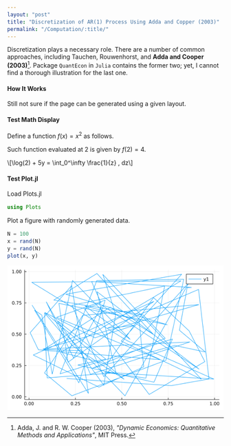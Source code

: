 ```yaml
---
layout: "post"
title: "Discretization of AR(1) Process Using Adda and Copper (2003)"
permalink: "/Computation/:title/"
---
```



Discretization plays a necessary role.
There are a number of common approaches, including Tauchen, Rouwenhorst, and **Adda and Cooper (2003)**[^1].
Package `QuantEcon` in `Julia` contains the former two; yet, I cannot find a thorough illustration for the last one.


#### How It Works

Still not sure if the page can be generated using a given layout.

#### Test Math Display

Define a function $f(x) = x^2$ as follows.




Such function evaluated at 2 is given by $f(2) = 4$.

\\[\log(2) + 5y = \int_0^\infty \frac{1}{z} \, dz\\]

#### Test Plot.jl

Load Plots.jl

```julia
using Plots
```




Plot a figure with randomly generated data.

```julia
N = 100
x = rand(N)
y = rand(N)
plot(x, y)
```

![](/assets/figures/2021-08-04-discretization-of-AR(1)-process-using-Adda-and-Cooper-(2003)_3_1.png)



[^1]: Adda, J. and R. W. Cooper (2003), *"Dynamic Economics: Quantitative Methods and Applications"*, MIT Press.

